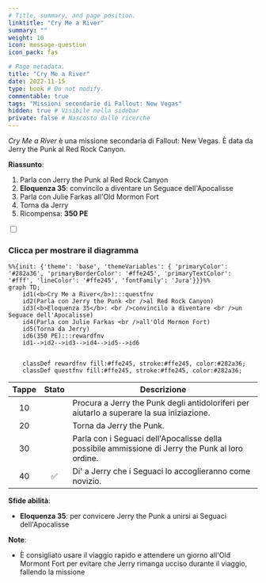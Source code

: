 ```yaml
---
# Title, summary, and page position.
linktitle: "Cry Me a River"
summary: ""
weight: 10
icon: message-question
icon_pack: fas

# Page metadata.
title: "Cry Me a River"
date: 2022-11-15
type: book # Do not modify.
commentable: true
tags: "Missioni secondarie di Fallout: New Vegas"
hidden: true # Visibile nella sidebar
private: false # Nascosto dalle ricerche
---
```


<div class="fnv">


*Cry Me a River* è una missione secondaria di Fallout: New Vegas. È data da Jerry the Punk al Red Rock Canyon.

**Riassunto**:
1. Parla con Jerry the Punk al Red Rock Canyon
2. **Eloquenza 35**: convincilo a diventare un Seguace dell'Apocalisse
3. Parla con Julie Farkas all'Old Mormon Fort
4. Torna da Jerry
5. Ricompensa: **350 PE**

<section class="chart-collapse">
<input type="checkbox" name="collapse2" id="handle2">
<h3 class="handle">
<label for="handle2">Clicca per mostrare il diagramma</label>
</h3>
<div class="content">

```mermaid
%%{init: {'theme': 'base', 'themeVariables': { 'primaryColor': '#282a36', 'primaryBorderColor': '#ffe245', 'primaryTextColor': '#fff', 'lineColor': '#ffe245', 'fontFamily': 'Jura'}}}%%
graph TD;
    id1(<b>Cry Me a River</b>):::questfnv
    id2(Parla con Jerry the Punk <br />al Red Rock Canyon)
    id3(<b>Eloquenza 35</b>: <br />convincilo a diventare <br />un Seguace dell'Apocalisse)
    id4(Parla con Julie Farkas <br />all'Old Mormon Fort)
    id5(Torna da Jerry)
    id6(350 PE):::rewardfnv
    id1-->id2-->id3-->id4-->id5-->id6
    
    
    classDef rewardfnv fill:#ffe245, stroke:#ffe245, color:#282a36;
    classDef questfnv fill:#ffe245, stroke:#ffe245, color:#282a36;
```

</div>
</section>

| Tappe |       Stato        | Descrizione |
|:-----:|:------------------:| ----------- |
|                           10                          |            | Procura a Jerry the Punk degli antidoloriferi per aiutarlo a superare la sua iniziazione.                                                                                   |
|                           20                          |            | Torna da Jerry the Punk.                                                                                                                                                    |
|                           30                          |            | Parla con i Seguaci dell'Apocalisse della possibile ammissione di Jerry the Punk al loro ordine.                                                                            |
|                           40                          | :white_check_mark: | Di' a Jerry che i Seguaci lo accoglieranno come novizio.                                                                                                                    |



**Sfide abilità**:
- **Eloquenza 35**: per convicere Jerry the Punk a unirsi ai Seguaci dell'Apocalisse



**Note**:
- È consigliato usare il viaggio rapido e attendere un giorno all'Old Mormont Fort per evitare che Jerry rimanga ucciso durante il viaggio, fallendo la missione


</div>


